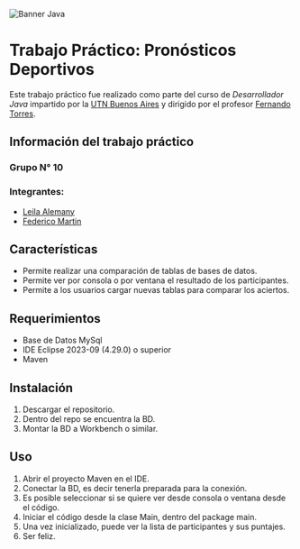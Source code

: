![Banner Java](https://drive.google.com/uc?id=15Q1NrBywTNWyjQz8EmJEVoobAdiA6Iw3)

# Trabajo Práctico: Pronósticos Deportivos
Este trabajo práctico fue realizado como parte del curso de _Desarrollador Java_ impartido por la [UTN Buenos Aires](https://www.frba.utn.edu.ar/) y dirigido por el profesor [Fernando Torres](https://www.linkedin.com/in/fergtorres/).

## Información del trabajo práctico

### Grupo N° 10
### Integrantes:
* [Leila Alemany](https://github.com/Leilu-Hub)
* [Federico Martin](https://github.com/FedeSMartin)

## Características
* Permite realizar una comparación de tablas de bases de datos.
* Permite ver por consola o por ventana el resultado de los participantes.
* Permite a los usuarios cargar nuevas tablas para comparar los aciertos.

## Requerimientos
* Base de Datos MySql
* IDE Eclipse 2023-09 (4.29.0) o superior
* Maven

## Instalación
1. Descargar el repositorio.
2. Dentro del repo se encuentra la BD.
3. Montar la BD a Workbench o similar.

## Uso
1. Abrir el proyecto Maven en el IDE.
2. Conectar la BD, es decir tenerla preparada para la conexión.
3. Es posible seleccionar si se quiere ver desde consola o ventana desde el código.
4. Iniciar el código desde la clase Main, dentro del package main.
5. Una vez inicializado, puede ver la lista de participantes y sus puntajes.
6. Ser feliz.
